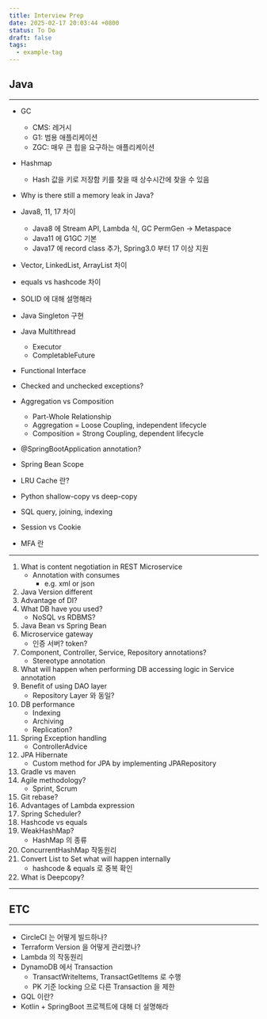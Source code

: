 ```yaml
---
title: Interview Prep
date: 2025-02-17 20:03:44 +0800
status: To Do
draft: false
tags:
  - example-tag
---
```

## Java
---
- GC
	- CMS: 레거시
	- G1: 범용 애플리케이션
	- ZGC: 매우 큰 힙을 요구하는 애플리케이션
- Hashmap
	- Hash 값을 키로 저장함 키를 찾을 때 상수시간에 찾을 수 있음
- Why is there still a memory leak in Java?
- Java8, 11, 17 차이
	- Java8 에 Stream API, Lambda 식, GC PermGen -> Metaspace
	- Java11 에 G1GC 기본
	- Java17 에 record class 추가, Spring3.0 부터 17 이상 지원
- Vector, LinkedList, ArrayList 차이
- equals vs hashcode 차이
- SOLID 에 대해 설명해라
- Java Singleton 구현
- Java Multithread
	- Executor
	- CompletableFuture
- Functional Interface
- Checked and unchecked exceptions?
- Aggregation vs Composition
	- Part-Whole Relationship
	- Aggregation = Loose Coupling, independent lifecycle
	- Composition = Strong Coupling, dependent lifecycle

- @SpringBootApplication annotation?
- Spring Bean Scope

- LRU Cache 란?

- Python shallow-copy vs deep-copy

- SQL query, joining, indexing

- Session vs Cookie
- MFA 란

---
1. What is content negotiation in REST Microservice
	- Annotation with consumes
		- e.g. xml or json
2. Java Version different
3. Advantage of DI?
4. What DB have you used?
	- NoSQL vs RDBMS?
5. Java Bean vs Spring Bean
6. Microservice gateway
	- 인증 서버? token?
7. Component, Controller, Service, Repository annotations?
	- Stereotype annotation
8. What will happen when performing DB accessing logic in Service annotation
9. Benefit of using DAO layer
	- Repository Layer 와 동일?
10. DB performance
	- Indexing
	- Archiving
	- Replication?
11. Spring Exception handling
	- ControllerAdvice
12. JPA Hibernate
	- Custom method for JPA by implementing JPARepository
13. Gradle vs maven
14. Agile methodology?
	- Sprint, Scrum
15. Git rebase?
16. Advantages of Lambda expression
17. Spring Scheduler?
18. Hashcode vs equals
19. WeakHashMap?
	- HashMap 의 종류
20. ConcurrentHashMap 작동원리
21. Convert List to Set what will happen internally
	- hashcode & equals 로 중복 확인
22. What is Deepcopy?
---

## ETC
---
- CircleCI 는 어떻게 빌드하나?
- Terraform Version 을 어떻게 관리했나?
- Lambda 의 작동원리
- DynamoDB 에서 Transaction
	- TransactWriteItems, TransactGetItems 로 수행
	- PK 기준 locking 으로 다른 Transaction 을 제한
- GQL 이란?
- Kotlin + SpringBoot 프로젝트에 대해 더 설명해라
